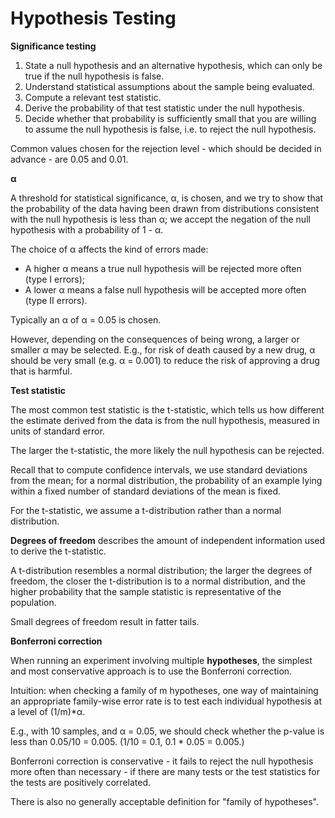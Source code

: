 # Hypothesis Testing

**Significance testing**

1. State a null hypothesis and an alternative hypothesis, which can only be true if the null hypothesis is false.
2. Understand statistical assumptions about the sample being evaluated.
3. Compute a relevant test statistic.
4. Derive the probability of that test statistic under the null hypothesis.
5. Decide whether that probability is sufficiently small that you are willing to assume the null hypothesis is false, i.e. to reject the null hypothesis.

Common values chosen for the rejection level - which should be decided in advance - are 0.05 and 0.01.

**α**

A threshold for statistical significance, α, is chosen, and we try to show that the probability of the data having been drawn from distributions consistent with the null hypothesis is less than α; we accept the negation of the null hypothesis with a probability of 1 - α.

The choice of α affects the kind of errors made:

- A higher α means a true null hypothesis will be rejected more often (type I errors);
- A lower α means a false null hypothesis will be accepted more often (type II errors).

Typically an α of α = 0.05 is chosen.

However, depending on the consequences of being wrong, a larger or smaller α may be selected. E.g., for risk of death caused by a new drug, α should be very small (e.g. α = 0.001) to reduce the risk of approving a drug that is harmful.

**Test statistic**

The most common test statistic is the t-statistic, which tells us how different the estimate derived from the data is from the null hypothesis, measured in units of standard error.

The larger the t-statistic, the more likely the null hypothesis can be rejected.

Recall that to compute confidence intervals, we use standard deviations from the mean; for a normal distribution, the probability of an example lying within a fixed number of standard deviations of the mean is fixed.

For the t-statistic, we assume a t-distribution rather than a normal distribution.

**Degrees of freedom** describes the amount of independent information used to derive the t-statistic.

A t-distribution resembles a normal distribution; the larger the degrees of freedom, the closer the t-distribution is to a normal distribution, and the higher probability that the sample statistic is representative of the population.

Small degrees of freedom result in fatter tails.

**Bonferroni correction**

When running an experiment involving multiple **hypotheses**, the simplest and most conservative approach is to use the Bonferroni correction.

Intuition: when checking a family of m hypotheses, one way of maintaining an appropriate family-wise error rate is to test each individual hypothesis at a level of (1/m)\*α.

E.g., with 10 samples, and α = 0.05, we should check whether the p-value is less than 0.05/10 = 0.005. (1/10 = 0.1, 0.1 \* 0.05 = 0.005.)

Bonferroni correction is conservative - it fails to reject the null hypothesis more often than necessary - if there are many tests or the test statistics for the tests are positively correlated.

There is also no generally acceptable definition for "family of hypotheses".
